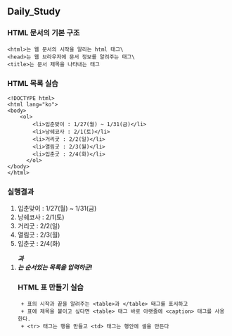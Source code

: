 ## Daily_Study

### HTML 문서의 기본 구조
 ```
 <html>는 웹 문서의 시작을 알리는 html 태그\
 <head>는 웹 브라우저에 문서 정보를 알려주는 태그\
 <title>는 문서 제목을 나타내는 태그
 ```
 
### HTML 목록 실습
```
<!DOCTYPE html>
<html lang="ko">
<body>
    <ol>
        <li>입춘맞이 : 1/27(월) ~ 1/31(금)</li>
        <li>낭쉐코사 : 2/1(토)</li>
        <li>거리굿 : 2/2(일)</li>
        <li>열림굿 : 2/3(월)</li>
        <li>입춘굿 : 2/4(화)</li>
      </ol>
</body>
</html>
```

### 실행결과

<!DOCTYPE html>
<html lang="ko">
<body>
    <ol>
        <li>입춘맞이 : 1/27(월) ~ 1/31(금)</li>
        <li>낭쉐코사 : 2/1(토)</li>
        <li>거리굿 : 2/2(일)</li>
        <li>열림굿 : 2/3(월)</li>
        <li>입춘굿 : 2/4(화)</li>
      </ol>
</body>
</html>

***<ol>과 <li>는 순서있는 목록을 입력하군!***

### HTML 표 만들기 실습

```
 + 표의 시작과 끝을 알려주는 <table>과 </table> 태그를 표시하고
 + 표에 제목을 붙이고 싶다면 <table> 태그 바로 아랫줄에 <caption> 태그를 사용한다.
 + <tr> 태그는 행을 만들고 <td> 태그는 행안에 셀을 만든다
```








